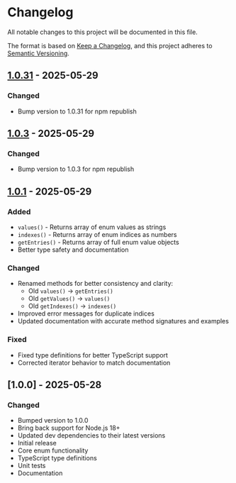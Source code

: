 # Changelog

All notable changes to this project will be documented in this file.

The format is based on [Keep a Changelog](https://keepachangelog.com/en/1.0.1/),
and this project adheres to [Semantic Versioning](https://semver.org/spec/v2.0.0.html).

## [1.0.31] - 2025-05-29

### Changed
- Bump version to 1.0.31 for npm republish

## [1.0.3] - 2025-05-29

### Changed
- Bump version to 1.0.3 for npm republish

## [1.0.1] - 2025-05-29

### Added
- `values()` - Returns array of enum values as strings
- `indexes()` - Returns array of enum indices as numbers
- `getEntries()` - Returns array of full enum value objects
- Better type safety and documentation

### Changed
- Renamed methods for better consistency and clarity:
  - Old `values()` → `getEntries()`
  - Old `getValues()` → `values()`
  - Old `getIndexes()` → `indexes()`
- Improved error messages for duplicate indices
- Updated documentation with accurate method signatures and examples

### Fixed
- Fixed type definitions for better TypeScript support
- Corrected iterator behavior to match documentation

## [1.0.0] - 2025-05-28

### Changed
- Bumped version to 1.0.0
- Bring back support for Node.js 18+
- Updated dev dependencies to their latest versions
- Initial release
- Core enum functionality
- TypeScript type definitions
- Unit tests
- Documentation

[Unreleased]: https://github.com/elfrevaldes/safe-enum/compare/v1.0.31...HEAD
[1.0.31]: https://github.com/elfrevaldes/safe-enum/releases/tag/v1.0.31
[1.0.3]: https://github.com/elfrevaldes/safe-enum/releases/tag/v1.0.3
[1.0.1]: https://github.com/elfrevaldes/safe-enum/releases/tag/v1.0.1
